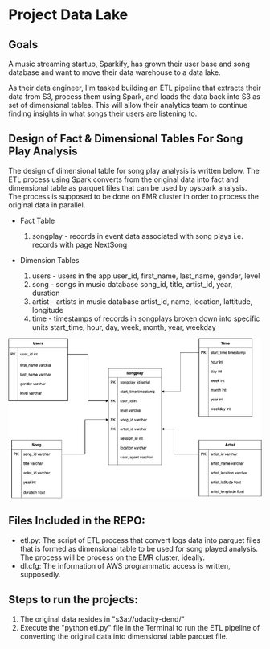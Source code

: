 # Project Data Lake

## Goals

A music streaming startup, Sparkify, has grown their user base and song database and want to move their data warehouse to a data lake.

As their data engineer, I'm tasked building an ETL pipeline that extracts their data from S3, process them using Spark, and loads the data back into S3 as set of dimensional tables. This will allow their analytics team to continue finding insights in what songs their users are listening to.



## Design of Fact & Dimensional Tables For Song Play Analysis
The design of dimensional table for song play analysis is written below.
The ETL process using Spark converts from the original data into fact and dimensional table as parquet files that can be used by pyspark analysis.
The process is supposed to be done on EMR cluster in order to process the original data in parallel.

* Fact Table

	1. 	songplay - records in event data associated with song plays i.e. records with page NextSong


* Dimension Tables

	1. users - users in the app
	user_id, first_name, last_name, gender, level
	2. song - songs in music database
	song_id, title, artist_id, year, duration
	3. artist - artists in music database
	artist_id, name, location, lattitude, longitude
	4. time - timestamps of records in songplays broken down into specific units
	start_time, hour, day, week, month, year, weekday

![star table](./star.png)


## Files Included in the REPO:

* etl.py: The script of ETL process that convert logs data into parquet files that is formed as dimensional table to be used for song played analysis. The process will be process on the EMR cluster, ideally.
* dl.cfg: The information of AWS programmatic access is written, supposedly.

## Steps to run the projects:

1. The original data resides in "s3a://udacity-dend/"
2. Execute the "python etl.py" file in the Terminal to run the ETL pipeline of converting the original data into dimensional table parquet file.
